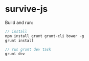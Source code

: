 # survive-js

Build and run:
```javascript
// install
npm install grunt grunt-cli bower -g
grunt install

// run grunt dev task
grunt dev
```
